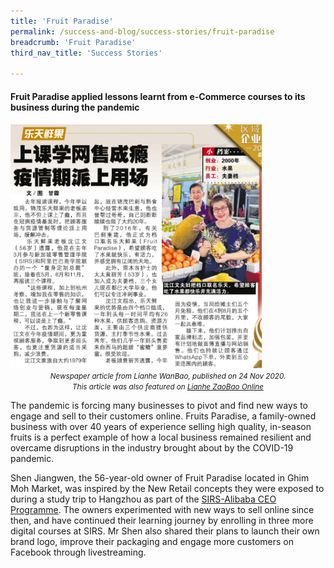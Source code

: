 ```yaml
---
title: 'Fruit Paradise'
permalink: /success-and-blog/success-stories/fruit-paradise
breadcrumb: 'Fruit Paradise'
third_nav_title: 'Success Stories'

---
```


<h4>Fruit Paradise applied lessons learnt from e-Commerce courses to its business during the pandemic</h4>

<img src="/images/images-2021/SuccessStories-FruitsParadise.png" style="width:80%;">
<center><small><i>Newspaper article from Lianhe WanBao, published on 24 Nov 2020.<br>
This article was also featured on <a href="https://www.zaobao.com.sg/zfinance/sme/story20201124-1103583?fbclid=IwAR1hgrHRJM1Ac0KLUc4W0HB2o0Uzi55DvbKYgt80jW4BTGISHaQH2vNpc0o">Lianhe ZaoBao Online</a></i></small></center>

<p>The pandemic is forcing many businesses to pivot and find new ways to engage and sell to their customers online. Fruits Paradise, a family-owned business 
with over 40 years of experience selling high quality, in-season fruits is a perfect example of how a local business remained resilient and overcame disruptions in the industry brought about by the COVID-19 pandemic.</p>

<p>Shen Jiangwen, the 56-year-old owner of Fruit Paradise located in Ghim Moh Market, was inspired by the New Retail concepts they were exposed to during a study trip to Hangzhou as part of the <a href="/digital-programmes/alibaba-business-school/alibaba-ceo-programme">SIRS-Alibaba CEO Programme</a>. The owners experimented with new ways to sell online since then, and have continued their learning journey by enrolling in three more digital courses at SIRS. Mr Shen also shared their plans to launch their own brand logo, improve their packaging and engage more customers on Facebook through livestreaming.</p>

